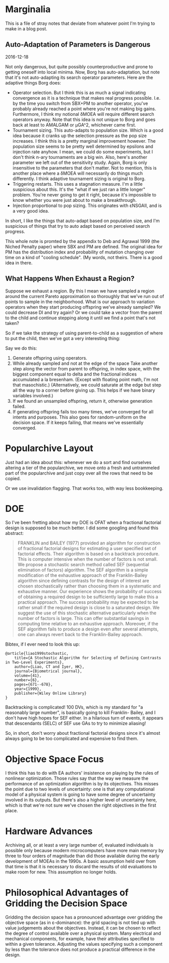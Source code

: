 # Marginalia

This is a file of stray notes that deviate from whatever point I'm
trying to make in a blog post.


## Auto-Adaptation of Parameters is Dangerous

2016-12-18

Not only dangerous, but quite possibly counterproductive and prone
to getting oneself into local minima.  Now, Borg has
auto-adaptation, but note that it's not auto-adapting its search
operator parameters.  Here are the adaptive things Borg does:

* Operator selection.  But I think this is as much a signal
  indicating convergence as it is a technique that makes real
  progress possible.  I.e. by the time you switch from SBX+PM to
  another operator, you've probably already reached a point where
  you're not making big gains.  Furthermore, I think my notional
  δMOEA will require different search operators anyway.
  Note that this idea is not unique to Borg and goes back at least
  to AMALGAM or μGA^2, whichever came first.
* Tournament sizing.  This auto-adapts to population size.  Which is
  a good idea because it cranks up the selection pressure as the pop
  size increases.  I think this is a pretty marginal improvement
  however.  The population size seems to be pretty well determined
  by epsilons and injection rate anyhow.  I mean, we could do some
  experiments, but I don't think n-ary tournaments are a big win.
  Also, here's another parameter we left out of the sensitivity
  study.  Again, Borg is only insensitive to the parameters that
  don't matter.  Not to mention, this is another place where a δMOEA
  will necessarily do things much differently.  I think adaptive
  tournament sizing is original to Borg.
* Triggering restarts.  This uses a stagnation measure.  I'm a
  little suspicious about this.  It's the "what if we just ran a
  little longer" problem.  You're never going to get it right,
  because it's impossible to know whether you were just about to
  make a breakthrough.
* Injection proportional to pop sizing.  This originates with
  εNSGAII, and is a very good idea.

In short, I like the things that auto-adapt based on population size,
and I'm suspicious of things that try to auto adapt based on
perceived search progress.

This whole note is promted by the appendix to Deb and Agrawal 1999
(the Niched Penalty paper) where SBX and PM are defined.  The
original idea for PM has the distribution index and probability of
mutation changing over time on a kind of "cooling schedule".  (My
words, not theirs.  There is a good idea in there.

## What Happens When Exhaust a Region?

Suppose we exhaust a region.  By this I mean we have sampled a
region around the current Pareto approximation so thoroughly
that we've run out of points to sample in the neighborhood.
What is our approach to variation operators when they start
producing offspring we've already sampled?  We could decrease
DI and try again?  Or we could take a vector from the parent to
the child and continue stepping along it until we find a point
that's not taken?

So if we take the strategy of using parent-to-child as a suggestion
of where to put the child, then we've got a very interesting thing:

Say we do this:

1. Generate offspring using operators.
2. While already sampled and not at the edge of the space
    Take another step along the vector from parent to
    offspring, in index space, with the biggest component
    equal to delta and the fractional indices accumulated a
    la bresenham.  (Except with floating point math, I'm not
    that masochistic.)  (Alternatively, we could saturate at
    the edge but step all the way to a corner before giving
    up.  This helps if we have binary variables involved.)
4. If we found an unsampled offspring, return it, otherwise 
   generation failed.
5. If generating offspring fails too many times, we've converged
   for all intents and purposes.
   This also goes for random-uniform on the decision space.
   If it keeps failing, that means we've essentially converged.


# Popularchive Layout

Just had an idea about this: whenever we do a sort and
find ourselves altering a tier of the popularchive, we move
onto a fresh and untrammeled part of the popularchive and just
copy over all the rows that need to be copied.

Or we use invalidation flagging.  That works too, with way
less bookkeeping.


# DOE

So I've been fretting about how my DOE is OFAT when a
fractional factorial design is supposed to be much better.
I did some googling and found this abstract:

> FRANKLIN and BAILEY (1977) provided an algorithm for
> construction of fractional factorial designs for estimating
> a user specified set of factorial effects. Their algorithm
> is based on a backtrack procedure. This is computer
> intensive when the number of factors is not small. We
> propose a stochastic search method called SEF (sequential
> elimination of factors) algorithm. The SEF algorithm is
> a simple modification of the exhaustive approach of the
> Franklin-Bailey algorithm since defining contrasts for the
> design of interest are chosen stochastically rather than
> choosing them in a systematic and exhaustive manner. Our
> experience shows the probability of success of obtaining
> a required design to be sufficiently large to make this a
> practical approach. The success probability may be expected
> to be rather small if the required design is close to a
> saturated design. We suggest the use of this stochastic
> alternative particularly when the number of factors is
> large. This can offer substantial savings in computing
> time relative to an exhaustive approach. Moreover, if the
> SEF algorithm fails to produce a design even after several
> attempts, one can always revert back to the Franklin-Bailey
> approach.
> 

Bibtex, if I ever need to look this up:

```
@article{liao1999stochastic,
    title={A Stochastic Algorithm for Selecting of Defining Contrasts in Two-Level Experiments},
    author={Liao, CT and Iyer, HK},
    journal={Biometrical journal},
    volume={41},
    number={6},
    pages={671--678},
    year={1999},
    publisher={Wiley Online Library}
}
```

Backtracking is complicated!  100 DVs, which is my
standard for "a reasonably large number", is basically
going to kill Franklin- Bailey, and I don't have high
hopes for SEF either.  In a hilarious turn of events,
it appears that descendants (SELC) of SEF use GAs to try
to minimize aliasing!

So, in short, don't worry about fractional factorial
designs since it's almost always going to be too
complicated and expensive to find them.

# Objective Space Focus

I think this has to do with EA authors' insistence on
playing by the rules of nonlinear optimization.  Those
rules say that the way we measure the performance of
an optimization algorithm is by its objectives.  This
misses the point due to two levels of uncertainty:
one is that any computational model of a physical system
is going to have some degree of uncertainty involved
in its outputs.  But there's also a higher level of
uncertainty here, which is that we're not sure we've
chosen the right objectives in the first place.

# Hardware Advances

Archiving all, or at least a very large number of,
evaluated individuals is possible only because modern
microcomputers have more main memory by three to four
orders of magnitude than did those available during the
early development of MOEAs in the 1990s.  A basic
assumption held over from that time is that it is
necessary to discard the results of old evaluations
to make room for new.  This assumption no longer holds.

# Philosophical Advantages of Gridding the Decision Space

Gridding the decision space has a pronounced advantage
over gridding the objective space (as in ε-dominance):
the grid spacing is not tied up with value judgements
about the objectives.  Instead, it can be chosen to
reflect the degree of control available over a physical
system.  Many electrical and mechanical components, for
example, have their attributies specified to within a
given tolerance.  Adjusting the values specifying such a
component by less than the tolerance does not produce
a practical difference in the design.
